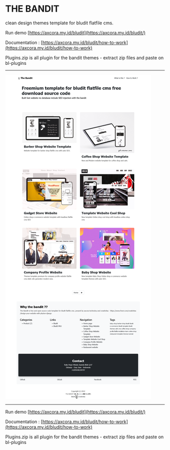 # THE BANDIT

clean design themes template for bludit flatfile cms.

Run demo [https://axcora.my.id/bludit](https://axcora.my.id/bludit/)

Documentation : [https://axcora.my.id/bludit/how-to-work](https://axcora.my.id/bludit/how-to-work)

Plugins.zip is all plugin for the bandit themes - extract zip files and paste on bl-plugins

--------------------------------------

![free bludit template themes freemium download](screen.png)


--------------------------------------


Run demo [https://axcora.my.id/bludit](https://axcora.my.id/bludit/)

Documentation : [https://axcora.my.id/bludit/how-to-work](https://axcora.my.id/bludit/how-to-work)

Plugins.zip is all plugin for the bandit themes - extract zip files and paste on bl-plugins